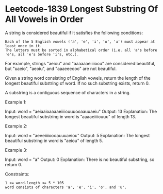 # Leetcode-1839 Longest Substring Of All Vowels in Order

A string is considered beautiful if it satisfies the following conditions:

    Each of the 5 English vowels ('a', 'e', 'i', 'o', 'u') must appear at least once in it.
    The letters must be sorted in alphabetical order (i.e. all 'a's before 'e's, all 'e's before 'i's, etc.).

For example, strings "aeiou" and "aaaaaaeiiiioou" are considered beautiful, but "uaeio", "aeoiu", and "aaaeeeooo" are not beautiful.

Given a string word consisting of English vowels, return the length of the longest beautiful substring of word. If no such substring exists, return 0.

A substring is a contiguous sequence of characters in a string.

 

Example 1:

Input: word = "aeiaaioaaaaeiiiiouuuooaauuaeiu"
Output: 13
Explanation: The longest beautiful substring in word is "aaaaeiiiiouuu" of length 13.

Example 2:

Input: word = "aeeeiiiioooauuuaeiou"
Output: 5
Explanation: The longest beautiful substring in word is "aeiou" of length 5.

Example 3:

Input: word = "a"
Output: 0
Explanation: There is no beautiful substring, so return 0.

 

Constraints:

    1 <= word.length <= 5 * 105
    word consists of characters 'a', 'e', 'i', 'o', and 'u'.

